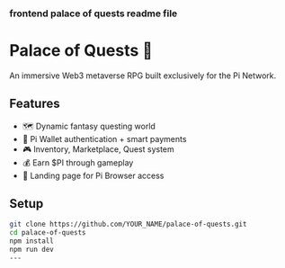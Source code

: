 ### frontend palace of quests readme file
# Palace of Quests 🏰

An immersive Web3 metaverse RPG built exclusively for the Pi Network.

## Features
- 🗺️ Dynamic fantasy questing world
- 🔗 Pi Wallet authentication + smart payments
- 🎮 Inventory, Marketplace, Quest system
- 💰 Earn $PI through gameplay
- 👑 Landing page for Pi Browser access

## Setup
```bash
git clone https://github.com/YOUR_NAME/palace-of-quests.git
cd palace-of-quests
npm install
npm run dev
---

